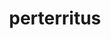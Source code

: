 ---
title: perterritus
meaning: frightened
ch: five
pos: totadjective
femstem: perterrit
femend: a
neutstem: perterrit
neutend: um
six: y
---